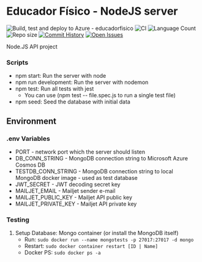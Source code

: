 # Educador Físico - NodeJS server
![Build, test and deploy to Azure - educadorfisico](https://github.com/Hugo-NF/educador-fisico-backend/workflows/Build,%20test%20and%20deploy%20to%20Azure%20-%20educadorfisico/badge.svg)
![CI](https://github.com/Hugo-NF/educador-fisico-backend/workflows/CI/badge.svg)
![Language Count](https://img.shields.io/github/languages/count/Hugo-NF/educador-fisico-backend)
![Repo size](https://img.shields.io/github/repo-size/Hugo-NF/educador-fisico-backend)
[![Commit History](https://img.shields.io/github/last-commit/Hugo-NF/educador-fisico-backend)](https://github.com/Hugo-NF/educador-fisico-backend/commits/master)
[![Open Issues](https://img.shields.io/github/issues/Hugo-NF/educador-fisico-backend)](https://github.com/Hugo-NF/educador-fisico-backend/issues)

Node.JS API project

### Scripts
- npm start: Run the server with node
- npm run development: Run the server with nodemon
- npm test: Run all tests with jest
    - You can use (npm test -- file.spec.js to run a single test file)
- npm seed: Seed the database with initial data

## Environment
### .env Variables
- PORT - network port which the server should listen
- DB_CONN_STRING - MongoDB connection string to Microsoft Azure Cosmos DB
- TESTDB_CONN_STRING - MongoDB connection string to local MongoDB docker image - used as test database
- JWT_SECRET - JWT decoding secret key
- MAILJET_EMAIL - Mailjet sender e-mail
- MAILJET_PUBLIC_KEY - Mailjet API public key
- MAILJET_PRIVATE_KEY - Mailjet API private key

### Testing
1. Setup Database: Mongo container (or install the MongoDB itself)
    - Run: ```sudo docker run --name mongotests -p 27017:27017 -d mongo```
    - Restart: ```sudo docker container restart [ID | Name]```
    - Docker PS: ```sudo docker ps -a```